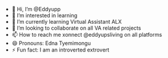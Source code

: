 - 👋 Hi, I’m @Eddyupp
- 👀 I’m interested in learning
- 🌱 I’m currently learning Virtual Assistant ALX
- 💞️ I’m looking to collaborate on all VA related projects
- 📫 How to reach me xonnect @eddyupsliving on all platforms
- 😄 Pronouns: Edna Tyemimongu
- ⚡ Fun fact: I am an introverted extrovert

<!---
Eddyupp/Eddyupp is a ✨ special ✨ repository because its `README.md` (this file) appears on your GitHub profile.
You can click the Preview link to take a look at your changes.
--->
